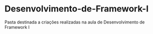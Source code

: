 # Desenvolvimento-de-Framework-I

Pasta destinada a criações realizadas na aula de Desenvolvimento de Framework I
